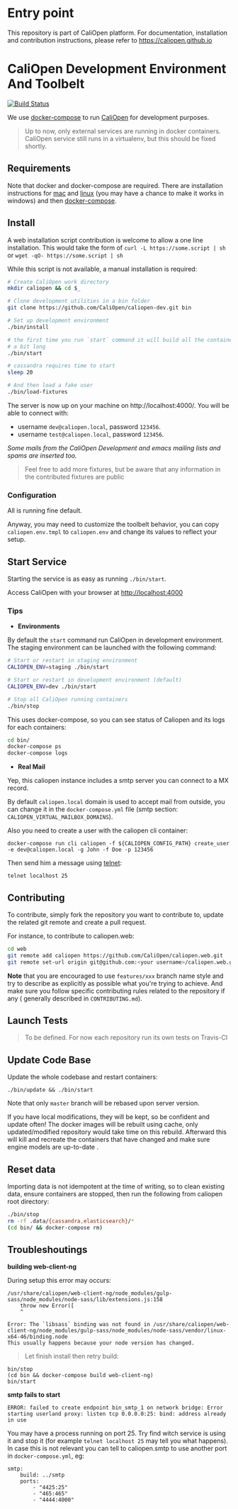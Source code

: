 # Entry point

This repository is part of CaliOpen platform. For documentation, installation and
contribution instructions, please refer to https://caliopen.github.io

# CaliOpen Development Environment And Toolbelt

[![Build
Status](https://travis-ci.org/CaliOpen/caliopen-dev.svg?branch=master)](https://travis-ci.org/CaliOpen/caliopen-dev)

We use [docker-compose](http://docs.docker.com/compose/) to run [CaliOpen](https://caliopen.org) for
development purposes.

> Up to now, only external services are running in docker containers.
> CaliOpen service still runs in a virtualenv, but this should be fixed shortly.


## Requirements

Note that docker and docker-compose are required. There are installation instructions for [mac][1]
and [linux][2] (you may have a chance to make it works in windows) and then [docker-compose][3].

## Install

A web installation script contribution is welcome to allow a one line installation.
This would take the form of `curl -L https://some.script | sh` or
`wget -qO- https://some.script | sh`

While this script is not available, a manual installation is required:

``` sh
# Create CaliOpen work directory
mkdir caliopen && cd $_

# Clone development utilities in a bin folder
git clone https://github.com/CaliOpen/caliopen-dev.git bin

# Set up development environment
./bin/install

# the first time you run `start` command it will build all the containers from scratch, it can be
# a bit long
./bin/start

# cassandra requires time to start
sleep 20

# And then load a fake user
./bin/load-fixtures
```

The server is now up on your machine on http://localhost:4000/.
You will be able to connect with:

* username `dev@caliopen.local`, password `123456`.
* username `test@caliopen.local`, password `123456`.

_Some mails from the CaliOpen Development and emacs mailing lists and spams are inserted too._

> Feel free to add more fixtures, but be aware that any information in
> the contributed fixtures are public

### Configuration

All is running fine default.

Anyway, you may need to customize the toolbelt behavior, you can copy `caliopen.env.tmpl` to
`caliopen.env` and change its values to reflect your setup.

## Start Service

Starting the service is as easy as running `./bin/start`.

Access CaliOpen with your browser at [http://localhost:4000](http://localhost:4000)

### Tips

* **Environments**

By default the `start` command run CaliOpen in development environment. The staging environment can be launched with the following command:

```bash
# Start or restart in staging environment
CALIOPEN_ENV=staging ./bin/start

# Start or restart in development environment (default)
CALIOPEN_ENV=dev ./bin/start

# Stop all CaliOpen running containers
./bin/stop
```

This uses docker-compose, so you can see status of Caliopen and its logs for each containers:

```bash
cd bin/
docker-compose ps
docker-compose logs
```

* **Real Mail**

Yep, this caliopen instance includes a smtp server you can connect to a MX record.

By default `caliopen.local` domain is used to accept mail from outside, you can change it in the
`docker-compose.yml` file (smtp section: `CALIOPEN_VIRTUAL_MAILBOX_DOMAINS`).

Also you need to create a user with the caliopen cli container:

```
docker-compose run cli caliopen -f ${CALIOPEN_CONFIG_PATH} create_user -e dev@caliopen.local -g John -f Doe -p 123456
```

Then send him a message using [telnet](https://en.wikipedia.org/wiki/Simple_Mail_Transfer_Protocol#SMTP_transport_example):

```
telnet localhost 25
```


## Contributing

To contribute, simply fork the repository you want to contribute to, update the
related git remote and create a pull request.

For instance, to contribute to caliopen.web:

``` sh
cd web
git remote add caliopen https://github.com/CaliOpen/caliopen.web.git
git remote set-url origin git@github.com:<your username>/caliopen.web.git
```

**Note** that you are encouraged to use `features/xxx` branch name style and try
to describe as explicitly as possible what you're trying to achieve. And make sure you follow
specific contributing rules related to the repository if any ( generally described in
`CONTRIBUTING.md`).

## Launch Tests

> To be defined.
> For now each repository run its own tests on Travis-CI

## Update Code Base

Update the whole codebase and restart containers:

```
./bin/update && ./bin/start
```

Note that only `master` branch will be rebased upon server version.

If you have local modifications, they will be kept, so be confident and update often!
The docker images will be rebuilt using cache, only updated/modified repository would take time on this rebuild.
Afterward this will kill and recreate the containers that have changed and make sure engine models are up-to-date .

## Reset data

Importing data is not idempotent at the time of writing, so to clean existing
data, ensure containers are stopped, then run the following from caliopen root
directory:

``` sh
./bin/stop
rm -rf .data/{cassandra,elasticsearch}/*
(cd bin/ && docker-compose rm)
```

## Troubleshoutings


**building web-client-ng**

During setup this error may occurs:

```
/usr/share/caliopen/web-client-ng/node_modules/gulp-sass/node_modules/node-sass/lib/extensions.js:158
    throw new Error([
    ^

Error: The `libsass` binding was not found in /usr/share/caliopen/web-client-ng/node_modules/gulp-sass/node_modules/node-sass/vendor/linux-x64-46/binding.node
This usually happens because your node version has changed.
```

> Let finish install then retry build:

```
bin/stop
(cd bin && docker-compose build web-client-ng)
bin/start
```

**smtp fails to start**

```
ERROR: failed to create endpoint bin_smtp_1 on network bridge: Error starting userland proxy: listen tcp 0.0.0.0:25: bind: address already in use
```

You may have a process running on port 25. Try find witch service is using it and stop it (for example `telnet localhost 25` may tell you what happens). In case this is not relevant you can tell to caliopen.smtp to use another port in `docker-compose.yml`, eg:

```
smtp:
    build: ../smtp
    ports:
        - "4425:25"
        - "465:465"
        - "4444:4000"
```

[1]: https://docs.docker.com/mac/
[2]: https://docs.docker.com/linux/step_one/
[3]: https://docs.docker.com/compose/install/
